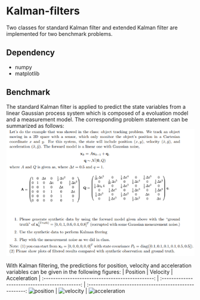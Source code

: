 # Kalman-filters
Two classes for standard Kalman filter and extended Kalman filter are implemented for two benchmark problems.  

## Dependency
- numpy
- matplotlib

## Benchmark
The standard Kalman filter is applied to predict the state variables from a linear Gaussian process system which is composed of a evoluation model and a measurement model. The corresponding problem statement can be summarized as follows:
![kalman filter](./problem_statement/problem1.PNG)  

With Kalman filtering, the predictions for position, velocity and acceleration variables can be given in the following figures:
|                    Position                    |                 Velocity                     |                      Acceleration                    |
:----------------------------------------------: | :--------------------------------------------: | :----------------------------------------------------: 
![position](./problem_results/position.png)    | ![velocity](./problem_results/velocity.png)  | ![acceleration](./problem_results/acceleration.png)
